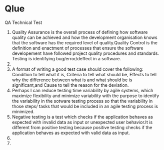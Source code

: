 # Qlue
QA Technical Test
1. Quality Assurance is the overall process of defining how software quality can be achieved and how the development organisation knows that the software has the required level of quality.Quality Control is the definition and enactment of processes that ensure the software developement have followed project quality procedures and standards. Testing is identifying bug/error/deffect in a software. 
2. 
3. A format of writing a good test case should cover the following: Condition to tell what it is, Criteria to tell what should be, Effects to tell why the difference between what is and what should be is significant,and Cause to tell the reason for the deviation.
4. Perhaps I can reduce testing time variability by agile systems, which maximize flexibility and minimize variability with the purpose to identify the variability in the sotware testing process so that the variability in those steps/ tasks that would be included in an agile testing process is minimized.
5. Negative testing is a test which checks if the application behaves as expected with invalid data as input or unexpected user behavior.It is different from positive testing because positive testing checks if the application behaves as expected with valid data as input.
6. 
7.  
